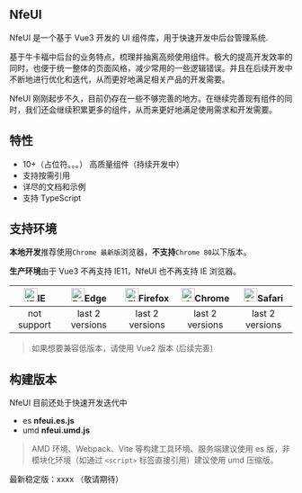 ## NfeUI

NfeUI 是一个基于 Vue3 开发的 UI 组件库，用于快速开发中后台管理系统.

基于牛卡福中后台的业务特点，梳理并抽离高频使用组件。极大的提高开发效率的同时，也便于统一整体的页面风格，减少常用的一些逻辑错误。并且在后续开发中不断地进行优化和迭代，从而更好地满足相关产品的开发需要。

NfeUI 刚刚起步不久，目前仍存在一些不够完善的地方。在继续完善现有组件的同时，我们还会继续积累更多的组件，从而来更好地满足使用需求和开发需要。

## 特性

-   10+（占位符。。。） 高质量组件（持续开发中）
-   支持按需引用
-   详尽的文档和示例
-   支持 TypeScript

## 支持环境

**本地开发**推荐使用`Chrome 最新版`浏览器，**不支持**`Chrome 80`以下版本。

**生产环境**由于 Vue3 不再支持 IE11，NfeUI 也不再支持 IE 浏览器。

| [<img src="https://raw.githubusercontent.com/alrra/browser-logos/master/src/archive/internet-explorer_9-11/internet-explorer_9-11_48x48.png" alt="IE" width="24px" height="24px"  />](http://godban.github.io/browsers-support-badges/)IE | [<img src="https://raw.githubusercontent.com/alrra/browser-logos/master/src/edge/edge_48x48.png" alt=" Edge" width="24px" height="24px" />](http://godban.github.io/browsers-support-badges/)Edge | [<img src="https://raw.githubusercontent.com/alrra/browser-logos/master/src/firefox/firefox_48x48.png" alt="Firefox" width="24px" height="24px" />](http://godban.github.io/browsers-support-badges/)Firefox | [<img src="https://raw.githubusercontent.com/alrra/browser-logos/master/src/chrome/chrome_48x48.png" alt="Chrome" width="24px" height="24px" />](http://godban.github.io/browsers-support-badges/)Chrome | [<img src="https://raw.githubusercontent.com/alrra/browser-logos/master/src/safari/safari_48x48.png" alt="Safari" width="24px" height="24px" />](http://godban.github.io/browsers-support-badges/)Safari |
| :---------------------------------------------------------------------------------------------------------------------------------------------------------------------------------------------------------------------------------------: | :-----------------------------------------------------------------------------------------------------------------------------------------------------------------------------------------------: | :----------------------------------------------------------------------------------------------------------------------------------------------------------------------------------------------------------: | :------------------------------------------------------------------------------------------------------------------------------------------------------------------------------------------------------: | :------------------------------------------------------------------------------------------------------------------------------------------------------------------------------------------------------: |
|                                                                                                                not support                                                                                                                |                                                                                          last 2 versions                                                                                          |                                                                                               last 2 versions                                                                                                |                                                                                             last 2 versions                                                                                              |                                                                                             last 2 versions                                                                                              |

> 如果想要兼容低版本，请使用 Vue2 版本 (后续完善)

## 构建版本

NfeUI 目前还处于快速开发迭代中

-   es **nfeui.es.js**
-   umd **nfeui.umd.js**

> AMD 环境、Webpack、Vite 等构建工具环境、服务端建议使用 es 版，非模块化环境（如通过 `<script>` 标签直接引用）建议使用 umd 压缩版。

最新稳定版：xxxx （敬请期待）
